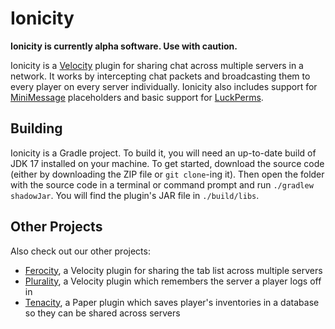 # Ionicity

**Ionicity is currently alpha software. Use with caution.**

Ionicity is a [Velocity](https://velocitypowered.com/) plugin for sharing chat across multiple servers in a network. 
It works by intercepting chat packets and broadcasting them to every player on every server individually. Ionicity also
includes support for [MiniMessage](https://docs.adventure.kyori.net/minimessage) placeholders and basic support 
for [LuckPerms](https://luckperms.net/).

## Building
Ionicity is a Gradle project. To build it, you will need an up-to-date build of JDK 17 installed
on your machine. To get started, download the source code (either by downloading the ZIP file or 
`git clone`-ing it). Then open the folder with the source code in a terminal or command prompt 
and run `./gradlew shadowJar`. You will find the plugin's JAR file in `./build/libs`.

## Other Projects
Also check out our other projects:
- [Ferocity](https://github.com/OrbisMinecraft/ferocity), a Velocity plugin for sharing the tab list across multiple servers
- [Plurality](https://github.com/OrbisMinecraft/plurality), a Velocity plugin which remembers the server a player logs off in
- [Tenacity](https://github.com/OrbisMinecraft/tenacity), a Paper plugin which saves player's inventories in a database so they can be shared across servers
